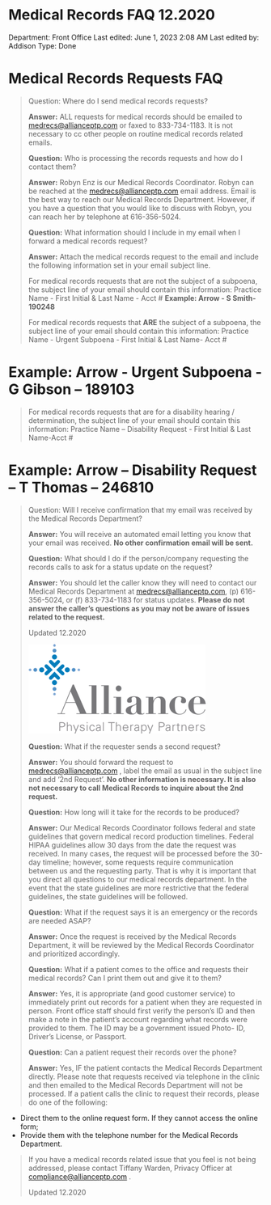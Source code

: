 # Medical Records FAQ 12.2020

Department: Front Office
Last edited: June 1, 2023 2:08 AM
Last edited by: Addison
Type: Done

# Medical Records Requests FAQ

> Question: Where do I send medical records requests?
> 
> 
> **Answer:** ALL requests for medical records should be emailed to [medrecs@allianceptp.com](mailto:medrecs@allianceptp.com) or faxed to 833-734-1183. It is not necessary to cc other people on routine medical records related emails.
> 
> **Question:** Who is processing the records requests and how do I contact them?
> 
> **Answer:** Robyn Enz is our Medical Records Coordinator. Robyn can be reached at the [medrecs@allianceptp.com](mailto:medrecs@allianceptp.com) email address. Email is the best way to reach our Medical Records Department. However, if you have a question that you would like to discuss with Robyn, you can reach her by telephone at 616-356-5024.
> 
> **Question:** What information should I include in my email when I forward a medical records request?
> 
> **Answer:** Attach the medical records request to the email and include the following information set in your email subject line.
> 
> For medical records requests that are not the subject of a subpoena, the subject line of your email should contain this information: Practice Name - First Initial & Last Name - Acct # **Example: Arrow - S Smith- 190248**
> 
> For medical records requests that **ARE** the subject of a subpoena, the subject line of your email should contain this information: Practice Name - Urgent Subpoena - First Initial & Last Name- Acct #
> 

# Example: Arrow - Urgent Subpoena - G Gibson – 189103

> For medical records requests that are for a disability hearing / determination, the subject line of your email should contain this information: Practice Name – Disability Request - First Initial & Last Name-Acct #
> 

# Example: Arrow – Disability Request – T Thomas – 246810

> Question: Will I receive confirmation that my email was received by the Medical Records Department?
> 
> 
> **Answer:** You will receive an automated email letting you know that your email was received. **No other confirmation email will be sent.**
> 
> **Question:** What should I do if the person/company requesting the records calls to ask for a status update on the request?
> 
> **Answer:** You should let the caller know they will need to contact our Medical Records Department at [medrecs@allianceptp.com](mailto:medrecs@allianceptp.com), (p) 616-356-5024, or (f) 833-734-1183 for status updates. **Please do not answer the caller’s questions as you may not be aware of issues related to the request.**
> 
> Updated 12.2020
> 
> ![Medical%20Records%20FAQ%2012%202020%20ad49de28085e4342aa61ce4cd9f76b64/image1.png](Medical%20Records%20FAQ%2012%202020%20ad49de28085e4342aa61ce4cd9f76b64/image1.png)
> 
> **Question:** What if the requester sends a second request?
> 
> **Answer:** You should forward the request to [medrecs@allianceptp.com](mailto:medrecs@allianceptp.com) , label the email as usual in the subject line and add ‘2nd Request’. **No other information is necessary. It is also not necessary to call Medical Records to inquire about the 2nd request.**
> 
> **Question:** How long will it take for the records to be produced?
> 
> **Answer:** Our Medical Records Coordinator follows federal and state guidelines that govern medical record production timelines. Federal HIPAA guidelines allow 30 days from the date the request was received. In many cases, the request will be processed before the 30-day timeline; however, some requests require communication between us and the requesting party. That is why it is important that you direct all questions to our medical records department. In the event that the state guidelines are more restrictive that the federal guidelines, the state guidelines will be followed.
> 
> **Question:** What if the request says it is an emergency or the records are needed ASAP?
> 
> **Answer:** Once the request is received by the Medical Records Department, it will be reviewed by the Medical Records Coordinator and prioritized accordingly.
> 
> **Question:** What if a patient comes to the office and requests their medical records? Can I print them out and give it to them?
> 
> **Answer:** Yes, it is appropriate (and good customer service) to immediately print out records for a patient when they are requested in person. Front office staff should first verify the person’s ID and then make a note in the patient’s account regarding what records were provided to them. The ID may be a government issued Photo- ID, Driver’s License, or Passport.
> 
> **Question:** Can a patient request their records over the phone?
> 
> **Answer:** Yes, IF the patient contacts the Medical Records Department directly. Please note that requests received via telephone in the clinic and then emailed to the Medical Records Department will not be processed. If a patient calls the clinic to request their records, please do one of the following:
> 
- Direct them to the online request form. If they cannot access the online form;
- Provide them with the telephone number for the Medical Records Department.

> If you have a medical records related issue that you feel is not being addressed, please contact Tiffany Warden, Privacy Officer at compliance@allianceptp.com .
> 
> 
> Updated 12.2020
>